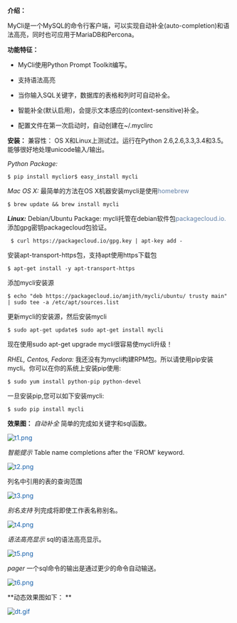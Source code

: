 **介绍：**

MyCli是一个MySQL的命令行客户端，可以实现自动补全(auto-completion)和语法高亮，同时也可应用于MariaDB和Percona。

**功能特征：**

*   MyCli使用Python Prompt Toolkit编写。

*   支持语法高亮

*   当你输入SQL关键字，数据库的表格和列时可自动补全。

*   智能补全(默认启用)，会提示文本感应的(context-sensitive)补全。

*   配置文件在第一次启动时，自动创建在~/.myclirc

**安装：**
兼容性：
OS X和Linux上测试过。运行在Python 2.6,2.6,3.3,3.4和3.5。能够很好地处理unicode输入/输出。

_Python Package:_

```
$ pip install myclior$ easy_install mycli
```

 _Mac OS X:_
最简单的方法在OS X机器安装mycli是使用<a rel="nofollow" target="_blank" style="margin: 0px; padding: 0px; color: rgb(96, 127, 166); text-decoration: none; max-width: 100%; box-sizing: border-box !important; word-wrap: break-word !important;">homebrew</a>

```
$ brew update && brew install mycli
```

**_Linux:_**
Debian/Ubuntu Package:
mycli托管在debian软件包<a rel="nofollow" target="_blank" style="margin: 0px; padding: 0px; color: rgb(96, 127, 166); text-decoration: none; max-width: 100%; box-sizing: border-box !important; word-wrap: break-word !important;">packagecloud.io.</a>
添加gpg密钥packagecloud包验证。

```
 $ curl https://packagecloud.io/gpg.key | apt-key add -
```

安装apt-transport-https包，支持apt使用https下载包

```
$ apt-get install -y apt-transport-https
```

添加mycli安装源

```
$ echo "deb https://packagecloud.io/amjith/mycli/ubuntu/ trusty main" | sudo tee -a /etc/apt/sources.list
```

更新mycli的安装源，然后安装mycli

```
$ sudo apt-get update$ sudo apt-get install mycli
```

现在使用sudo apt-get upgrade mycli很容易使mycli升级！

_RHEL, Centos, Fedora:_
我还没有为mycli构建RPM包。所以请使用pip安装mycli。你可以在你的系统上安装pip使用:

```
$ sudo yum install python-pip python-devel
```

一旦安装pip,您可以如下安装mycli:

```
$ sudo pip install mycli
```
**效果图：**
_自动补全_
简单的完成如关键字和sql函数。

<a target="_blank" data-fancybox-group="thumb" rel="lightbox" style="margin: 0px; padding: 0px; color: rgb(21, 95, 170); text-decoration: none; max-width: 100%; box-sizing: border-box; word-wrap: break-word !important; cursor: pointer; background: 0px 0px;">![](http://mmbiz.qpic.cn/mmbiz/6vIhibryDTSPAQcRThzgovhvI8DHRH0WtTF2sym1VN5aavonHKSccDv9ibibsYL7423bcCfoibPh1Kpia4iaLXichB4SQ/640?wx_fmt=jpeg&tp=webp&wxfrom=5&wx_lazy=1 "t1.png")</a>

_智能提示_
Table name completions after the 'FROM' keyword.

<a target="_blank" data-fancybox-group="thumb" rel="lightbox" style="margin: 0px; padding: 0px; color: rgb(21, 95, 170); text-decoration: none; max-width: 100%; box-sizing: border-box; word-wrap: break-word !important; cursor: pointer; background: 0px 0px;">![](http://mmbiz.qpic.cn/mmbiz/6vIhibryDTSPAQcRThzgovhvI8DHRH0WtTvCqJ1HSZT6ag0XMSIcM4rqxW0tE1xcu2kUguIB3pibntrhGlNpLeOg/640?wx_fmt=jpeg&tp=webp&wxfrom=5&wx_lazy=1 "t2.png")</a>

列名中引用的表的查询范围

<a target="_blank" data-fancybox-group="thumb" rel="lightbox" style="margin: 0px; padding: 0px; color: rgb(21, 95, 170); text-decoration: none; max-width: 100%; box-sizing: border-box; word-wrap: break-word !important; cursor: pointer; background: 0px 0px;">![](http://mmbiz.qpic.cn/mmbiz/6vIhibryDTSPAQcRThzgovhvI8DHRH0WtofZNbUuLwSf1F0WoyJEUyPufl7oarrVUa39jhECOCSnsIWxiammF13A/640?wx_fmt=jpeg&tp=webp&wxfrom=5&wx_lazy=1 "t3.png")</a>

_别名支持_
列完成将即使工作表名称别名。

<a target="_blank" data-fancybox-group="thumb" rel="lightbox" style="margin: 0px; padding: 0px; color: rgb(21, 95, 170); text-decoration: none; max-width: 100%; box-sizing: border-box; word-wrap: break-word !important; cursor: pointer; background: 0px 0px;">![](http://mmbiz.qpic.cn/mmbiz/6vIhibryDTSPAQcRThzgovhvI8DHRH0Wth7GxMIn8x7L8CyQpbtqQzbHPhVxw1CnUJ07lDCZoZmttrFzhUHrLWQ/640?wx_fmt=jpeg&tp=webp&wxfrom=5&wx_lazy=1 "t4.png")</a>

_语法高亮显示_
sql的语法高亮显示。

<a target="_blank" data-fancybox-group="thumb" rel="lightbox" style="margin: 0px; padding: 0px; color: rgb(21, 95, 170); text-decoration: none; max-width: 100%; box-sizing: border-box; word-wrap: break-word !important; cursor: pointer; background: 0px 0px;">![](http://mmbiz.qpic.cn/mmbiz/6vIhibryDTSPAQcRThzgovhvI8DHRH0WtOI1w64rZHQp41clAnUM98CuSpuRKJ2vejxmKadZwnTMS1QBD6ibAnZg/640?wx_fmt=jpeg&tp=webp&wxfrom=5&wx_lazy=1 "t5.png")</a>

_pager_
一个sql命令的输出是通过更少的命令自动输送。

<a target="_blank" data-fancybox-group="thumb" rel="lightbox" style="margin: 0px; padding: 0px; color: rgb(21, 95, 170); text-decoration: none; max-width: 100%; box-sizing: border-box; word-wrap: break-word !important; cursor: pointer; background: 0px 0px;">![](http://mmbiz.qpic.cn/mmbiz/6vIhibryDTSPAQcRThzgovhvI8DHRH0WtODPqhKKzwdjhPy7iajt7FCwzvp7hqwMUVyxrFUwM5gqKovtpicKnoCJA/640?wx_fmt=jpeg&tp=webp&wxfrom=5&wx_lazy=1 "t6.png")</a>

**动态效果图如下：
**

<a target="_blank" data-fancybox-group="thumb" rel="lightbox" style="margin: 0px; padding: 0px; color: rgb(21, 95, 170); text-decoration: none; max-width: 100%; box-sizing: border-box; word-wrap: break-word !important; cursor: pointer; background: 0px 0px;">![](http://mmbiz.qpic.cn/mmbiz/6vIhibryDTSPAQcRThzgovhvI8DHRH0WtH641ch896WqxuQIoPyeibm7bTWoWFVyeXbj5XfAZl0r32LEvZpiaJfrQ/0?wx_fmt=gif&tp=webp&wxfrom=5&wx_lazy=1 "dt.gif")</a>

